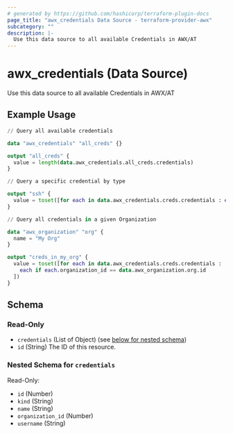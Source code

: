 ```yaml
---
# generated by https://github.com/hashicorp/terraform-plugin-docs
page_title: "awx_credentials Data Source - terraform-provider-awx"
subcategory: ""
description: |-
  Use this data source to all available Credentials in AWX/AT
---
```


# awx_credentials (Data Source)

Use this data source to all available Credentials in AWX/AT

## Example Usage

```terraform
// Query all available credentials

data "awx_credentials" "all_creds" {}

output "all_creds" {
  value = length(data.awx_credentials.all_creds.credentials)
}

// Query a specific credential by type

output "ssh" {
  value = toset([for each in data.awx_credentials.creds.credentials : each if each.kind == "ssh"])
}

// Query all credentials in a given Organization

data "awx_organization" "org" {
  name = "My Org"
}

output "creds_in_my_org" {
  value = toset([for each in data.awx_credentials.creds.credentials :
    each if each.organization_id == data.awx_organization.org.id
  ])
}
```

<!-- schema generated by tfplugindocs -->
## Schema

### Read-Only

- `credentials` (List of Object) (see [below for nested schema](#nestedatt--credentials))
- `id` (String) The ID of this resource.

<a id="nestedatt--credentials"></a>
### Nested Schema for `credentials`

Read-Only:

- `id` (Number)
- `kind` (String)
- `name` (String)
- `organization_id` (Number)
- `username` (String)
